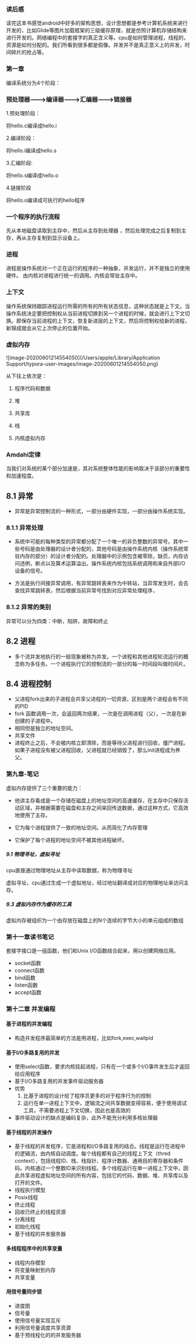 ### 读后感

读完这本书感觉android中好多的架构思想，设计思想都是参考计算机系统来进行开发的，比如Glide等图片加载框架的三级缓存原理，就是仿照计算机存储结构来进行开发的。网络编程中的套接字的真正含义等。cpu是如何管理进程，线程的，资源是如何分配的。我们所看到很多都是假像。并发并不是真正意义上的并发，时间碎片的抢占等。



### 第一章

编译系统分为4个阶段：



### 预处理器--->编译器--->汇编器--->链接器

1.预处理阶段：

将hello.c编译成hello.i

2.编译阶段：

将hello.i编译成hello.s

3.汇编阶段:

将hello.s编译成hello.o

4.链接阶段

将hello.o编译成可执行的hello程序



### 一个程序的执行流程

先从本地磁盘读取到主存中，然后从主存到处理器 ，然后处理完成之后复制到主存，再从主存复制到显示设备上。



### 进程

进程是操作系统对一个正在运行的程序的一种抽象，并发运行，并不是独立的使用硬件。 由内核对进程进行统一的调用。内核会常驻主存中。

### 上下文

操作系统保持跟踪进程运行所需的所有的所有状态信息，这种状态就是上下文。当操作系统决定要把控制权从当前进程切换到另一个进程的时候，就会进行上下文切换。即保存当前进程的上下文，恢复新进层的上下文，然后将控制权给新的进程，新锦成就会从它上次停止的位置开始。

### 虚拟内存

![image-20200601214554050](/Users/apple/Library/Application Support/typora-user-images/image-20200601214554050.png)





从下往上依次是：

1. 程序代码和数据

2. 堆

3. 共享库

4. 栈

5. 内核虚拟内存

### Amdahi定律

当我们对系统的某个部分加速是，其对系统整体性能的影响取决于该部分的重要性和加速程度。



## 8.1 异常

* 异常是异常控制流的一种形式，一部分由硬件实现，一部分由操作系统实现。

### 8.1.1 异常处理

* 系统中可能的每种类型的异常都分配了一个唯一的非负整数的异常号。其中一些号码是由处理器的设计者分配的，其他号码是由操作系统内核（操作系统常驻内存的部分）的设计者分配的。处理器中的示例包含被零除，缺页，内存访问违例，断点以及算术运算溢出。操作系统内核包括系统调用和来自外部I/O设备的信号。

* 方法是执行间接异常调用，有异常跳转表来作为中转站，当异常发生时，会去查找异常跳转表，然后根据当前异常号找到对应异常处理程序，

### 8.1.2 异常的类别

异常可以分为四类：中断，陷阱，故障和终止

## 8.2 进程

* 多个流并发地执行的一般现象被称为并发。一个进程和其他进程轮流运行的概念称为多任务。一个进程执行它的控制流的一部分的每一时间段叫做时间片。

## 8.4 进程控制

* 父进程fork出来的子进程会共享父进程的一切资源，区别是两个进程会有不同的PID
* fork 函数调用一次，会返回两次结果，一次是在调用进程（父），一次是在新创建的子进程中。
* 相同但是独立的地址空间。
* 共享文件
* 进程终止之后，不会被内核立即清除，而是等待父进程进行回收，僵尸进程。如果子进程没有被父进程回收，父进程就已经销毁了，那么init进程成为养父。

 

### 第九章-笔记

虚拟内存提供了三个重要的能力：

* 他讲主存看成是一个存储在磁盘上的地址空间的高速缓存，在主存中只保存活动区域，并根据需要在磁盘和主存之间来回传送数据，通过这种方式，它高效地使用了主存。

* 它为每个进程提供了一致的地址空间。从而简化了内存管理

* 它保护了每个进程的地址空间不被其他进程破坏。

##### 9.1 物理寻址，虚拟寻址

cpu直接通过物理地址从主存中读取数据，称为物理寻址

虚拟寻址，cpu通过生成一个虚拟地址，经过地址翻译成对应的物理地址来访问主存。

##### 9.3 虚拟内存作为缓存的工具

虚拟内存被组织为一个由存放在磁盘上的N个连续的字节大小的单元组成的数组



### 第十一章读书笔记

套接字接口是一组函数，他们和Unix I/O函数结合起来，用以创建网络应用。

* socket函数
* connect函数
* bind函数
* listen函数
* accept函数

### 第十二章 并发编程

#### 基于进程的并发编程

- 构造并发程序最简单的方法是用进程，比如fork,exec,waitpid

#### 基于I/O多路复用的并发

- 使用select函数，要求内核挂起进程，只有在一个或多个I/O事件发生后才返回给应用程序
- 基于I/O多路复用的并发事件驱动服务器
- 优势
  1. 比基于进程的设计给了程序员更多的对于程序行为的控制
  2. 运行在单一进程上下文中，逻辑流之间共享数据变得容易，便于使用调试工具，不需要进程上下文切换，因此也是高效的
- 事件驱动设计的缺点是编码复杂，此外不能充分利用多核处理器

#### 基于线程的并发操作

- 基于线程的并发程序，它是进程和I/O多路复用的结合。线程是运行在进程中的逻辑流，由内核自动调度。每个线程都有自己的线程上下文（thred context），包括线程ID、栈、栈指针、程序计数器、通用目的寄存器和条件码。内核通过一个整数ID来识别线程。多个线程运行在单一进程上下文中，因此共享进程虚拟地址空间的所有内容，包括它的代码、数据、堆、共享库以及打开的文件。
- 线程执行模型
- Posix线程
- 终止线程
- 回收已终止的线程资源
- 分离线程
- 初始化线程
- 基于线程的并发服务器

#### 多线程程序中的共享变量

- 线程内存模型
- 将变量映射到内存
- 共享变量

#### 用信号量同步锁

- 进度图
- 信号量
- 使用信号量实现互斥
- 利用信号量调度共享资源
- 基于预线程化的的并发服务器



























